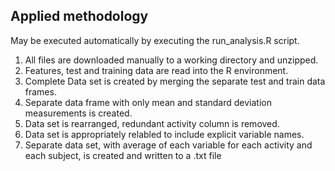## Applied methodology
May be executed automatically by executing the run_analysis.R script.
  1) All files are downloaded manually to a working directory and unzipped. 
  2) Features, test and training data are read into the R environment.
  3) Complete Data set is created by merging the separate test and train data frames.
  4) Separate data frame with only mean and standard deviation measurements is created.
  6) Data set is rearranged, redundant activity column is removed.
  5) Data set is appropriately relabled to include explicit variable names.
  6) Separate data set, with average of each variable for each activity and each subject, is created and written to a .txt file
